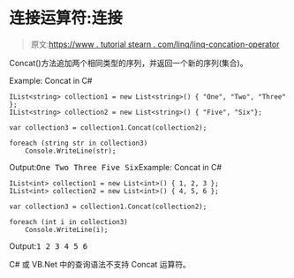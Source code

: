 # 连接运算符:连接

> 原文:[https://www . tutorial stearn . com/linq/linq-concation-operator](https://www.tutorialsteacher.com/linq/linq-concatenation-operator)

Concat()方法追加两个相同类型的序列，并返回一个新的序列(集合)。

Example: Concat in C#

```
IList<string> collection1 = new List<string>() { "One", "Two", "Three" };
IList<string> collection2 = new List<string>() { "Five", "Six"};

var collection3 = collection1.Concat(collection2);

foreach (string str in collection3)
    Console.WriteLine(str);
```

Output:<samp>One
Two
Three
Five
Six</samp>Example: Concat in C#

```
IList<int> collection1 = new List<int>() { 1, 2, 3 };
IList<int> collection2 = new List<int>() { 4, 5, 6 };

var collection3 = collection1.Concat(collection2);

foreach (int i in collection3)
    Console.WriteLine(i);
```

Output:<samp>1
2
3
4
5
6</samp>

C# 或 VB.Net 中的查询语法不支持 Concat 运算符。